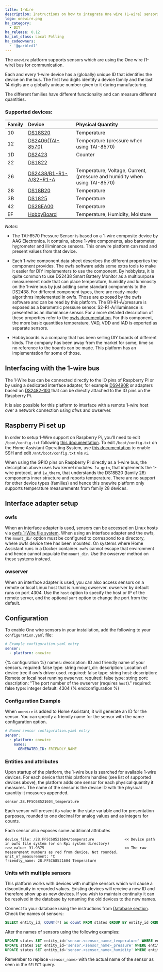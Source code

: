 ```yaml
---
title: 1-Wire
description: Instructions on how to integrate One wire (1-wire) sensors into Home Assistant.
logo: onewire.png
ha_category:
  - DIY
ha_release: 0.12
ha_iot_class: Local Polling
ha_codeowners:
  - '@garbled1'
---
```


The `onewire` platform supports sensors which are using the One wire (1-wire) bus for communication.

Each and every 1-wire device has a (globally) unique ID that identifies the device on the bus. The first two digits identify a device family and the last 14 digits are a globally unique number given to it during manufacturing.

The different families have different functionality and can measure different quantities.

### Supported devices:

| Family | Device           | Physical Quantity  |
| -------|:-----|:-----|
| 10     | [DS18S20](https://www.maximintegrated.com/en/products/sensors/DS18S20.html)  | Temperature                     |
| 12     | [DS2406(TAI-8570)](https://datasheets.maximintegrated.com/en/ds/DS2406.pdf)  | Temperature (pressure when using TAI-8570) |
| 1D     | [DS2423](https://datasheets.maximintegrated.com/en/ds/DS2423.pdf)            | Counter                         |
| 22     | [DS1822](https://datasheets.maximintegrated.com/en/ds/DS1822.pdf)            |                                 |
| 26     | [DS2438/B1-R1-A/S2-R1-A](https://datasheets.maximintegrated.com/en/ds/DS2438.pdf)| Temperature, Voltage, Current, (pressure and humidity when using TAI-8570) | 
| 28     | [DS18B20](https://datasheets.maximintegrated.com/en/ds/DS18B20.pdf)          | Temperature                     |
| 3B     | [DS1825](https://datasheets.maximintegrated.com/en/ds/DS1825.pdf)            | Temperature                     |
| 42     | [DS28EA00](https://datasheets.maximintegrated.com/en/ds/DS28EA00.pdf)        | Temperature                     |
| EF     | [HobbyBoard](https://hobbyboards.com/)                                       | Temperature, Humidity, Moisture |  

*Notes:*
- The TAI-8570 Pressure Sensor is based on a 1-wire composite device by AAG Electronica. It contains, above 1-wire components, also barometer, hygrometer and illiminance sensors. This onewire platform can read and present values from that device.

- Each 1-wire component data sheet describes the different properties the component provides. The owfs software adds some extra tools to make it easier for DIY implementers to use the component. By hobbyists, it is quite common to use DS2438 Smart Battery Monitor as a multipurpose measurement node that can place temperature, humidity and luminosity on the 1-wire bus by just adding some standard components to the DS2438. For different component types, there are ready-made algorithms implemented in owfs. Those are exposed by the owfs software and can be read by this platform. The B1-R1-A/pressure is exposed as a barometric pressure sensor. S2-R1-A/illuminance is presented as an illuminance sensor. For a more detailed description of these properties refer to the [owfs documentation](https://owfs.org/index_php_page_ds2438.html).
  For this component, the more basic quantities temperature, VAD, VDD and IAD is exported as separate sensors.

- Hobbyboards is a company that has been selling DIY boards of different kinds. The company has been away from the market for some, time so no reference to the boards can be made. This platform has an implementation for some of those.

## Interfacing with the 1-wire bus

The 1-Wire bus can be connected directly to the IO pins of Raspberry Pi or by using a dedicated interface adapter, for example 
[DS9490R](https://datasheets.maximintegrated.com/en/ds/DS9490-DS9490R.pdf) or adapters based on [DS2482-100](https://datasheets.maximintegrated.com/en/ds/DS2482-100.pdf) that can be directly attached to the IO pins on the Raspberry Pi.

It is also possible for this platform to interface with a remote 1-wire host over a network connection using ofws and owserver.

## Raspberry Pi set up

In order to setup 1-Wire support on Raspberry Pi, you'll need to edit `/boot/config.txt` following [this documentation](https://www.waveshare.com/wiki/Raspberry_Pi_Tutorial_Series:_1-Wire_DS18B20_Sensor#Enable_1-Wire).
To edit `/boot/config.txt` on the Home Assistant Operating System, use [this documentation](https://developers.home-assistant.io/docs/en/hassio_debugging.html) to enable SSH and edit `/mnt/boot/config.txt` via `vi`.

When using the GPIO pins on Raspberry Pi directly as a 1-wire bus, the description above uses two kernel modules. `1w_gpio`, that implements the 1-wire protocol, and `1w_therm`, that understands the DS18B20 (family 28) components inner structure and reports temperature. 
There are no support for other device types (families) and hence this onewire platform only supports temperature measurements from family 28 devices.

## Interface adapter setup

### owfs

When an interface adapter is used, sensors can be accessed on Linux hosts via [owfs 1-Wire file system](https://owfs.org/). When using an interface adapter and the owfs, the `mount_dir` option must be configured to correspond to a directory, where owfs device tree has been mounted. On systems where Home Assistant runs in a Docker container. `owfs` cannot escape that environment and hence cannot populate the `mount_dir`. Use the owserver method on these systems instead.

### owserver

When an interface adapter is used, you can also access sensors on a remote or local Linux host that is running owserver.  owserver by default runs on port 4304. Use the `host` option to specify the host or IP of the remote server, and the optional `port` option to change the port from the default.

## Configuration

To enable One wire sensors in your installation, add the following to your `configuration.yaml` file:

```yaml
# Example configuration.yaml entry
sensor:
  - platform: onewire
```

{% configuration %}
names:
  description: ID and friendly name of your sensors.
  required: false
  type: string
mount_dir:
  description: Location of device tree if owfs driver used.
  required: false
  type: string
host:
  description: Remote or local host running owserver.
  required: false
  type: string
port:
  description: "The port number of the owserver (requires `host`)."
  required: false
  type: integer
  default: 4304
{% endconfiguration %}

### Configuration Example

When `onewire` is added to Home Assistant, it will generate an ID for the sensor. You can specify a friendly name for the sensor with the name configuration option.

```yaml
# Named sensor configuration.yaml entry
sensor:
  - platform: onewire
    names:
      GENERATED_ID: FRIENDLY_NAME
```

### Entities and attributes

Upon startup of the platform, the 1-wire bus is searched for available 1-wire devices. For each device that this platform handles (see list of supported devices above), the platform adds one sensor for each physical quantity it measures. The name of the sensor is the device ID with the physical quantity it measures appended. 

`sensor.28.FF5C68521604_temperature`

Each sensor will present its value in the state variable and for presentation purposes, rounded to one decimal for analog values and as integers for counts.

Each sensor also exposes some additional attributes.

```alpha
device_file: /28.FF5C68521604/temperature              << Device path in owfs file system (or on Rpi system directory)
raw_value: 31.9375                                     << The raw measurement numbers as red from device. Not rounded.
unit_of_measurement: °C                              
friendly_name: 28.FF5C68521604 Temperature
```

### Units with multiple sensors

This platform works with devices with multiple sensors which will cause a discontinuity in recorded values. Existing devices will receive a new ID and therefore show up as new devices.
If you wish to maintain continuity it can be resolved in the database by renaming the old devices to the new names.

Connect to your database using the instructions from [Database section](/docs/backend/database/). Check the names of sensors:

```sql
SELECT entity_id, COUNT(*) as count FROM states GROUP BY entity_id ORDER BY count DESC LIMIT 10;
```

Alter the names of sensors using the following examples:

```sql
UPDATE states SET entity_id='sensor.<sensor_name>_temperature' WHERE entity_id LIKE 'sensor.<sensor_name>%' AND attributes LIKE '%\u00b0C%';
UPDATE states SET entity_id='sensor.<sensor_name>_pressure' WHERE entity_id LIKE 'sensor.<sensor_name>%' AND attributes LIKE '%mb%';
UPDATE states SET entity_id='sensor.<sensor_name>_humidity' WHERE entity_id LIKE 'sensor.<sensor_name>%' AND attributes LIKE '%%%' ESCAPE '';
```

Remember to replace `<sensor_name>` with the actual name of the sensor as seen in the `SELECT` query.
